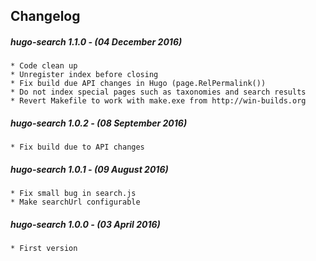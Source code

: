 ## Changelog

##### hugo-search 1.1.0 - (04 December 2016)

    * Code clean up
    * Unregister index before closing
    * Fix build due API changes in Hugo (page.RelPermalink())
    * Do not index special pages such as taxonomies and search results
    * Revert Makefile to work with make.exe from http://win-builds.org

##### hugo-search 1.0.2 - (08 September 2016)

	* Fix build due to API changes

##### hugo-search 1.0.1 - (09 August 2016)

    * Fix small bug in search.js
    * Make searchUrl configurable

##### hugo-search 1.0.0 - (03 April 2016)

    * First version
